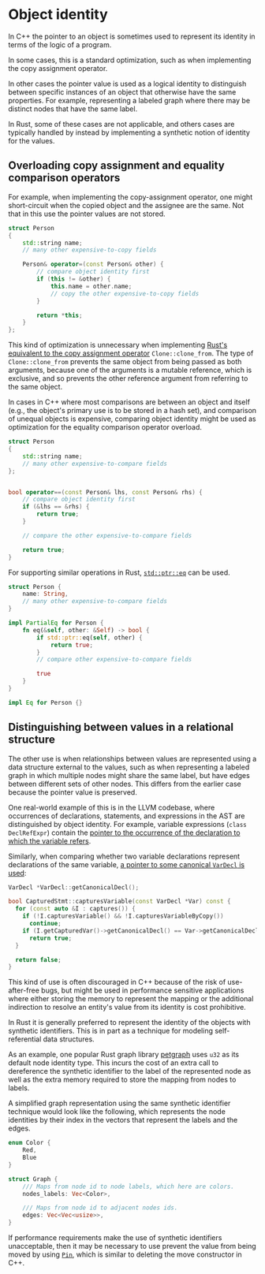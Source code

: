 # Object identity

In C++ the pointer to an object is sometimes used to represent its identity in
terms of the logic of a program.

In some cases, this is a standard optimization, such as when implementing the
copy assignment operator.

In other cases the pointer value is used as a logical identity to distinguish
between specific instances of an object that otherwise have the same properties.
For example, representing a labeled graph where there may be distinct nodes that
have the same label.

In Rust, some of these cases are not applicable, and others cases are typically
handled by instead by implementing a synthetic notion of identity for the
values.

## Overloading copy assignment and equality comparison operators

For example, when implementing the copy-assignment operator, one might
short-circuit when the copied object and the assignee are the same.
Not that in this use the pointer values are not stored.

```cpp
struct Person
{
    std::string name;
    // many other expensive-to-copy fields

    Person& operator=(const Person& other) {
        // compare object identity first
        if (this != &other) {
            this.name = other.name;
            // copy the other expensive-to-copy fields
        }

        return *this;
    }
};
```

This kind of optimization is unnecessary when implementing [Rust's equivalent to
the copy assignment
operator](/idioms/constructors/copy_and_move_constructors.md#assignment-operators)
`Clone::clone_from`. The type of `Clone::clone_from` prevents the same object
from being passed as both arguments, because one of the arguments is a mutable
reference, which is exclusive, and so prevents the other reference argument from
referring to the same object.

In cases in C++ where most comparisons are between an object and itself (e.g.,
the object's primary use is to be stored in a hash set), and comparison of
unequal objects is expensive, comparing object identity might be used as
optimization for the equality comparison operator overload.

```cpp
struct Person
{
    std::string name;
    // many other expensive-to-compare fields
};


bool operator==(const Person& lhs, const Person& rhs) {
    // compare object identity first
    if (&lhs == &rhs) {
        return true;
    }

    // compare the other expensive-to-compare fields

    return true;
}
```

For supporting similar operations in Rust,
[`std::ptr::eq`](https://doc.rust-lang.org/std/ptr/fn.eq.html) can be used.

```rust
struct Person {
    name: String,
    // many other expensive-to-compare fields
}

impl PartialEq for Person {
    fn eq(&self, other: &Self) -> bool {
        if std::ptr::eq(self, other) {
            return true;
        }
        // compare other expensive-to-compare fields

        true
    }
}

impl Eq for Person {}
```

## Distinguishing between values in a relational structure

The other use is when relationships between values are represented using a data
structure external to the values, such as when representing a labeled graph in
which multiple nodes might share the same label, but have edges between
different sets of other nodes. This differs from the earlier case because the
pointer value is preserved.

One real-world example of this is in the LLVM codebase, where occurrences of
declarations, statements, and expressions in the AST are distinguished by object
identity. For example, variable expressions (`class DeclRefExpr`) contain the
[pointer to the occurrence of the declaration to which the variable
refers](https://github.com/llvm/llvm-project/blob/ddc48fefe389789f64713b5924a03fb2b7961ef3/clang/include/clang/AST/Expr.h#L1265C1-L1275C16).

Similarly, when comparing whether two variable declarations represent
declarations of the same variable, [a pointer to some canonical `VarDecl` is
used](https://github.com/llvm/llvm-project/blob/aa33c095617400a23a2b814c4defeb12e7761639/clang/lib/AST/Stmt.cpp#L1476-L1485):

```cpp
VarDecl *VarDecl::getCanonicalDecl();

bool CapturedStmt::capturesVariable(const VarDecl *Var) const {
  for (const auto &I : captures()) {
    if (!I.capturesVariable() && !I.capturesVariableByCopy())
      continue;
    if (I.getCapturedVar()->getCanonicalDecl() == Var->getCanonicalDecl())
      return true;
  }

  return false;
}
```

This kind of use is often discouraged in C++ because of the risk of
use-after-free bugs, but might be used in performance sensitive applications
where either storing the memory to represent the mapping or the additional
indirection to resolve an entity's value from its identity is cost prohibitive.

In Rust it is generally preferred to represent the identity of the objects with
synthetic identifiers. This is in part as a technique for modeling
self-referential data structures.

As an example, one popular Rust graph library
[petgraph](https://docs.rs/petgraph/latest/petgraph/) uses `u32` as its default
node identity type. This incurs the cost of an extra call to dereference the
synthetic identifier to the label of the represented node as well as the extra
memory required to store the mapping from nodes to labels.

A simplified graph representation using the same synthetic identifier technique
would look like the following, which represents the node identities by their
index in the vectors that represent the labels and the edges.

```rust
enum Color {
    Red,
    Blue
}

struct Graph {
    /// Maps from node id to node labels, which here are colors.
    nodes_labels: Vec<Color>,

    /// Maps from node id to adjacent nodes ids.
    edges: Vec<Vec<usize>>,
}
```

If performance requirements make the use of synthetic identifiers unacceptable,
then it may be necessary to use prevent the value from being moved by using
[`Pin`](https://doc.rust-lang.org/std/pin/index.html), which is similar to
deleting the move constructor in C++.
